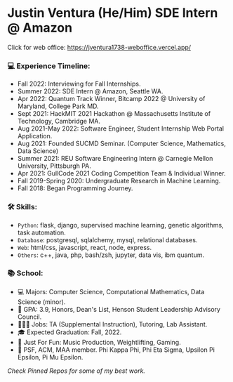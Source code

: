 # Justin Ventura (He/Him) SDE Intern @ Amazon

Click for web office: https://jventura1738-weboffice.vercel.app/

### 💻 Experience Timeline:
- Fall 2022: Interviewing for Fall Internships.
- Summer 2022: SDE Intern @ Amazon, Seattle WA.
- Apr 2022: Quantum Track Winner, Bitcamp 2022 @ University of Maryland, College Park MD.
- Sept 2021: HackMIT 2021 Hackathon @ Massachusetts Institute of Technology, Cambridge MA.
- Aug 2021-May 2022: Software Engineer, Student Internship Web Portal Application.
- Aug 2021: Founded SUCMD Seminar. (Computer Science, Mathematics, Data Science)
- Summer 2021: REU Software Engineering Intern @ Carnegie Mellon University, Pittsburgh PA.
- Apr 2021: GullCode 2021 Coding Competition Team & Individual Winner.
- Fall 2019-Spring 2020: Undergraduate Research in Machine Learning.
- Fall 2018: Began Programming Journey.

### 🛠 Skills:
- `Python`: flask, django, supervised machine learning, genetic algorithms, task automation.
- `Database`: postgresql, sqlalchemy, mysql, relational databases.
- `Web`: html/css, javascript, react, node, express.
- `Others`: c++, java, php, bash/zsh, jupyter, data vis, ibm quantum.

### 📚 School:

- 💻 Majors: Computer Science, Computational Mathematics, Data Science (minor).
- 🧠 GPA: 3.9, Honors, Dean's List, Henson Student Leadership Advisory Council.
- 👨🏻‍💻 Jobs: TA (Supplemental Instruction), Tutoring, Lab Assistant.
- 🎓 Expected Graduation: Fall, 2022.
- 🤩 Just For Fun: Music Production, Weightlifting, Gaming.
- 🎩 PSF, ACM, MAA member.  Phi Kappa Phi, Phi Eta Sigma, Upsilon Pi Epsilon, Pi Mu Epsilon.

*Check Pinned Repos for some of my best work.*
